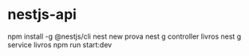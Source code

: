 # nestjs-api
 
npm install -g @nestjs/cli
nest new prova
nest g controller livros
nest g service livros
npm run start:dev
